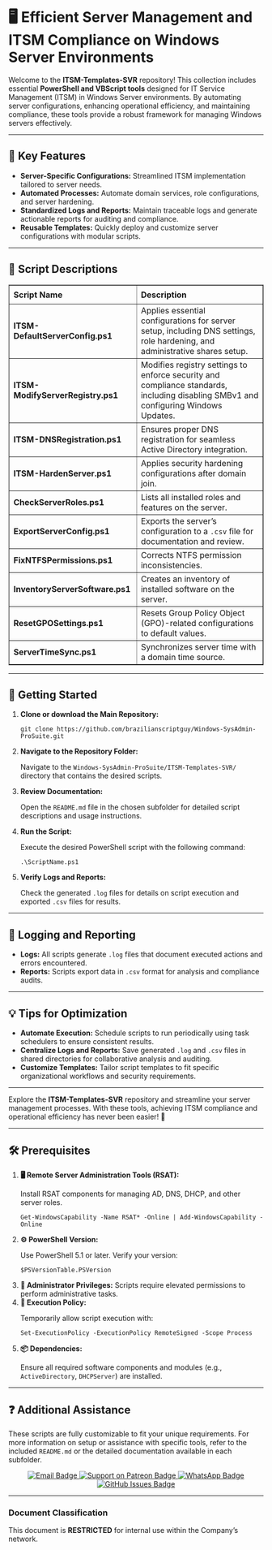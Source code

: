 <div>
  <h1>🖥️ Efficient Server Management and ITSM Compliance on Windows Server Environments</h1>
  <p>
    Welcome to the <strong>ITSM-Templates-SVR</strong> repository! This collection includes essential 
    <strong>PowerShell and VBScript tools</strong> designed for IT Service Management (ITSM) in Windows Server environments. By automating server configurations, enhancing operational efficiency, and maintaining compliance, these tools provide a robust framework for managing Windows servers effectively.
  </p>

  <hr />

  <h2>🌟 Key Features</h2>
  <ul>
    <li><strong>Server-Specific Configurations:</strong> Streamlined ITSM implementation tailored to server needs.</li>
    <li><strong>Automated Processes:</strong> Automate domain services, role configurations, and server hardening.</li>
    <li><strong>Standardized Logs and Reports:</strong> Maintain traceable logs and generate actionable reports for auditing and compliance.</li>
    <li><strong>Reusable Templates:</strong> Quickly deploy and customize server configurations with modular scripts.</li>
  </ul>

  <hr />

  <h2>📄 Script Descriptions</h2>
  <table border="1" style="border-collapse: collapse; width: 100%; text-align: left;">
    <thead>
      <tr>
        <th style="padding: 8px;"><strong>Script Name</strong></th>
        <th style="padding: 8px;">Description</th>
      </tr>
    </thead>
    <tbody>
      <tr>
        <td><strong>ITSM-DefaultServerConfig.ps1</strong></td>
        <td>Applies essential configurations for server setup, including DNS settings, role hardening, and administrative shares setup.</td>
      </tr>
      <tr>
        <td><strong>ITSM-ModifyServerRegistry.ps1</strong></td>
        <td>Modifies registry settings to enforce security and compliance standards, including disabling SMBv1 and configuring Windows Updates.</td>
      </tr>
      <tr>
        <td><strong>ITSM-DNSRegistration.ps1</strong></td>
        <td>Ensures proper DNS registration for seamless Active Directory integration.</td>
      </tr>
      <tr>
        <td><strong>ITSM-HardenServer.ps1</strong></td>
        <td>Applies security hardening configurations after domain join.</td>
      </tr>
      <tr>
        <td><strong>CheckServerRoles.ps1</strong></td>
        <td>Lists all installed roles and features on the server.</td>
      </tr>
      <tr>
        <td><strong>ExportServerConfig.ps1</strong></td>
        <td>Exports the server’s configuration to a <code>.csv</code> file for documentation and review.</td>
      </tr>
      <tr>
        <td><strong>FixNTFSPermissions.ps1</strong></td>
        <td>Corrects NTFS permission inconsistencies.</td>
      </tr>
      <tr>
        <td><strong>InventoryServerSoftware.ps1</strong></td>
        <td>Creates an inventory of installed software on the server.</td>
      </tr>
      <tr>
        <td><strong>ResetGPOSettings.ps1</strong></td>
        <td>Resets Group Policy Object (GPO)-related configurations to default values.</td>
      </tr>
      <tr>
        <td><strong>ServerTimeSync.ps1</strong></td>
        <td>Synchronizes server time with a domain time source.</td>
      </tr>
    </tbody>
  </table>

  <hr />

<h2>🚀 Getting Started</h2>
  <ol>
      <li>
      <strong>Clone or download the Main Repository:</strong>
      <pre><code>git clone https://github.com/brazilianscriptguy/Windows-SysAdmin-ProSuite.git</code></pre>
    </li>
    <li>
      <strong>Navigate to the Repository Folder:</strong>
      <p>Navigate to the <code>Windows-SysAdmin-ProSuite/ITSM-Templates-SVR/</code> directory that contains the desired scripts.</p>
    </li>
    <li>
      <strong>Review Documentation:</strong>
      <p>Open the <code>README.md</code> file in the chosen subfolder for detailed script descriptions and usage instructions.</p>
    </li>
    <li>
      <strong>Run the Script:</strong>
      <p>Execute the desired PowerShell script with the following command:</p>
      <pre><code>.\ScriptName.ps1</code></pre>
    </li>
    <li>
      <strong>Verify Logs and Reports:</strong>
      <p>Check the generated <code>.log</code> files for details on script execution and exported <code>.csv</code> files for results.</p>
    </li>
  </ol>

  <hr />

  <h2>📝 Logging and Reporting</h2>
  <ul>
    <li><strong>Logs:</strong> All scripts generate <code>.log</code> files that document executed actions and errors encountered.</li>
    <li><strong>Reports:</strong> Scripts export data in <code>.csv</code> format for analysis and compliance audits.</li>
  </ul>

  <hr />

  <h2>💡 Tips for Optimization</h2>
  <ul>
    <li><strong>Automate Execution:</strong> Schedule scripts to run periodically using task schedulers to ensure consistent results.</li>
    <li><strong>Centralize Logs and Reports:</strong> Save generated <code>.log</code> and <code>.csv</code> files in shared directories for collaborative analysis and auditing.</li>
    <li><strong>Customize Templates:</strong> Tailor script templates to fit specific organizational workflows and security requirements.</li>
  </ul>

  <hr />

  <p>Explore the <strong>ITSM-Templates-SVR</strong> repository and streamline your server management processes. With these tools, achieving ITSM compliance and operational efficiency has never been easier! 🎉</p>

  <hr />

  <h2>🛠️ Prerequisites</h2>
  <ol>
    <li>
      <strong>🖥️ Remote Server Administration Tools (RSAT):</strong>
      <p>Install RSAT components for managing AD, DNS, DHCP, and other server roles.</p>
      <pre><code>Get-WindowsCapability -Name RSAT* -Online | Add-WindowsCapability -Online</code></pre>
    </li>
    <li>
      <strong>⚙️ PowerShell Version:</strong>
      <p>Use PowerShell 5.1 or later. Verify your version:</p>
      <pre><code>$PSVersionTable.PSVersion</code></pre>
    </li>
    <li><strong>🔑 Administrator Privileges:</strong> Scripts require elevated permissions to perform administrative tasks.</li>
    <li>
      <strong>🔧 Execution Policy:</strong>
      <p>Temporarily allow script execution with:</p>
      <pre><code>Set-ExecutionPolicy -ExecutionPolicy RemoteSigned -Scope Process</code></pre>
    </li>
    <li>
      <strong>📦 Dependencies:</strong>
      <p>Ensure all required software components and modules (e.g., <code>ActiveDirectory</code>, <code>DHCPServer</code>) are installed.</p>
    </li>
  </ol>

  <hr />

  <h2>❓ Additional Assistance</h2>
  <p>
    These scripts are fully customizable to fit your unique requirements. For more information on setup or assistance with specific tools, refer to the included <code>README.md</code> or the detailed documentation available in each subfolder.
  </p>

  <div align="center">
    <a href="mailto:luizhamilton.lhr@gmail.com" target="_blank" rel="noopener noreferrer">
      <img src="https://img.shields.io/badge/Email-luizhamilton.lhr@gmail.com-D14836?style=for-the-badge&logo=gmail" alt="Email Badge">
    </a>
    <a href="https://www.patreon.com/brazilianscriptguy" target="_blank" rel="noopener noreferrer">
      <img src="https://img.shields.io/badge/Support%20Me-Patreon-red?style=for-the-badge&logo=patreon" alt="Support on Patreon Badge">
    </a>
    <a href="https://whatsapp.com/channel/0029VaEgqC50G0XZV1k4Mb1c" target="_blank" rel="noopener noreferrer">
      <img src="https://img.shields.io/badge/Join%20Us-WhatsApp-25D366?style=for-the-badge&logo=whatsapp" alt="WhatsApp Badge">
    </a>
    <a href="https://github.com/brazilianscriptguy/BlueTeam-Tools/issues" target="_blank" rel="noopener noreferrer">
      <img src="https://img.shields.io/badge/Report%20Issues-GitHub-blue?style=for-the-badge&logo=github" alt="GitHub Issues Badge">
    </a>
  </div>
</div>

  <hr />
  <h3>Document Classification</h3>
  <p>This document is <strong>RESTRICTED</strong> for internal use within the Company’s network.</p>
</div>
